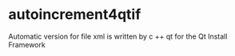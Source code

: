 # autoincrement4qtif
Automatic version for file xml is written by c ++ qt for the Qt Install Framework

